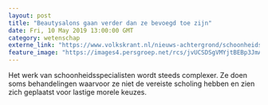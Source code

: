 ```yaml
---
layout: post
title: "Beautysalons gaan verder dan ze bevoegd toe zijn"
date: Fri, 10 May 2019 13:00:00 GMT
category: wetenschap
externe_link: "https://www.volkskrant.nl/nieuws-achtergrond/schoonheidsspecialisten-doen-soms-riskante-ingrepen-waarvoor-zij-niet-zijn-opgeleid~b2bc05c3/"
feature_image: "https://images4.persgroep.net/rcs/jvUCSDSgVMYjtBEBp3JmAeeuFfE/diocontent/147310611/_crop/0/317/2580/2582/_fill/320/320?appId=93a17a8fd81db0de025c8abd1cca1279&quality=0.85"
---
```


Het werk van schoonheidsspecialisten wordt steeds complexer. Ze doen soms behandelingen waarvoor ze niet de vereiste scholing hebben en zien zich geplaatst voor lastige morele keuzes.
